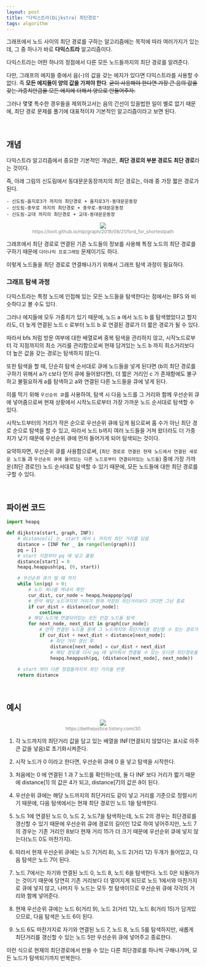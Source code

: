 ```yaml
---
layout: post
title: "다익스트라(Dijkstra) 최단경로"
tags: algorithm
---
```


그래프에서 노드 사이의 최단 경로를 구하는 알고리즘에는 목적에 따라 여러가지가 있는데, 그 중 하나가 바로 **다익스트라** 알고리즘이다.

다익스트라는 어떤 하나의 정점에서 다른 모든 노드들까지의 최단 경로를 알려준다.

다만, 그래프의 에지들 중에서 음(-)의 값을 갖는 에지가 있다면 다익스트라를 사용할 수 없다. 즉 **모든 에지들이 양의 값을 가져야 한다**. ~~굳이 사용해야 한다면 가장 큰 음의 값을 갖는 가중치만큼을 모든 에지에 더해서 양으로 만들어주자.~~

그러나 몇몇 특수한 경우들을 제외하고서는 음의 간선이 있을법한 일이 별로 없기 때문에, 최단 경로 문제를 풀기에 대표적이자 기본적인 알고리즘이라고 보면 된다.

<br>

## 개념

다익스트라 알고리즘에서 중요한 기본적인 개념은, **최단 경로의 부분 경로도 최단 경로**라는 것이다.

즉, 아래 그림의 신도림에서 동대문운동장까지의 최단 경로는, 아래 중 가장 짧은 경로가 된다.

    - 신도림-을지로3가 까지의 최단경로 + 을지로3가-동대문운동장
    - 신도림-충무로 까지의 최단경로 + 충무로-동대문운동장
    - 신도림-교대 까지의 최단경로 + 교대-동대문운동장

<figure style="display:block; text-align:center;">
  <img src="https://lovit.github.io/assets/figures/shortestpath_subway_line2.png">
  <figcaption style="text-align:center; font-size:12px; color:#808080">
    https://lovit.github.io/nlp/graph/2018/08/21/ford_for_shortestpath
  </figcaption>
</figure>

그래프에서 최단 경로로 연결된 기존 노드들의 정보를 사용해 특정 노드의 최단 경로를 구하기 때문에 ```다이나믹 프로그래밍``` 문제이기도 하다.

이렇게 노드들을 최단 경로로 연결해나가기 위해서 그래프 탐색 과정이 필요하다.

### 그래프 탐색 과정

다익스트라는 특정 노드에 인접해 있는 모든 노드들을 탐색한다는 점에서는 BFS 와 비슷하다고 볼 수도 있다.

그러나 에지들에 모두 가중치가 있기 때문에, 노드 a 에서 노드 b 를 탐색했었다고 할지라도, 더 늦게 연결된 노드 c 로부터 노드 b 로 연결된 경로가 더 짧은 경로가 될 수 있다.

따라서 bfs 처럼 방문 여부에 대한 배열로써 중복 탐색을 관리하지 않고, 시작노드로부터 각 지점까지의 최소 거리를 관리함으로써 현재 담겨있는 노드 b 까지 최소거리보다 더 높은 값을 갖는 경로는 탐색하지 않는다.

또한 탐색을 할 때, 단순히 탐색 순서대로 큐에 노드들을 넣게 된다면 (b의 최단 경로를 구하기 위해서 a가 c보다 먼저 큐에 들어왔다면), 더 짧은 거리인 c 가 존재함에도 불구하고 불필요하게 a를 탐색하고 a와 연결된 다른 노드들을 큐에 넣게 된다.

이를 막기 위해 ```우선순위 큐```를 사용하여, 탐색 시 다음 노드를 그 거리와 함께 우선순위 큐에 넣어줌으로써 현재 상황에서 시작노드로부터 가장 가까운 노드 순서대로 탐색할 수 있다.

시작노드부터의 거리가 작은 순으로 우선순위 큐에 담게 됨으로써 홉 수가 아닌 최단 경로 순으로 탐색을 할 수 있고, 따라서 노드 b까지 여러 노드들을 거쳐 왔더라도 더 가중치가 낮기 때문에 우선순위 큐에 먼저 들어가게 되어 탐색되는 것이다.

요약하자면, 우선순위 큐를 사용함으로써, (```최단 경로로 연결된 현재 노드에서 연결된 새로운 노드들``` 과 ```우선순위 큐에 들어있는 다른 노드로부터 연결되어있는 노드들```) 중에 가장 가까운(최단 경로인) 노드 순서대로 탐색할 수 있기 때문에, 모든 노드들에 대한 최단 경로를 구할 수 있다.

<br>

## 파이썬 코드

```python
import heapq

def dijkstra(start, graph, INF):
    # distance[i] 는, start 에서 i 까지의 최단 거리를 담음
    distance = [INF for _ in range(len(graph))]
    pq = []
    # start 지점부터 pq 에 넣고 출발
    distance[start] = 0
    heapq.heappush(pq, (0, start))

    # 우선순위 큐가 빌 때 까지
    while len(pq) > 0:
        # 노드 하나를 꺼내서 확인
        cur_dist, cur_node = heapq.heappop(pq)
        # 만약 해당 노드까지의 거리가 현재 저장된 최단거리보다 크다면 그냥 종료
        if cur_dist > distance[cur_node]:
            continue
        # 해당 노드에 연결되어있는 모든 인접 노드들 탐색
        for next_node, next_dist in graph[cur_node]:
            # 만약 연결된 노드들 중에 그 노드까지의 최단거리를 갱신할 수 있는 경로가 발견되면
            if cur_dist + next_dist < distance[next_node]:
                # 최단 거리 갱신 후
                distance[next_node] = cur_dist + next_dist
                # 해당 경로를 다시 pq 에 넣어줘서 연결될 수 있는 또다른 최단경로들 탐색
                heapq.heappush(pq, (distance[next_node], next_node))
    
    # start 부터 다른 정점들까지의 최단 거리들 반환
    return distance
```

<br>

## 예시

<figure style="display:block; text-align:center;">
  <img src="https://www.geeksforgeeks.org/wp-content/uploads/Fig-11.jpg">
  <figcaption style="text-align:center; font-size:12px; color:#808080">
    https://bethejustice.tistory.com/30
  </figcaption>
</figure>

1. 각 노드까지의 최단거리 값을 담고 있는 배열을 INF(연결되지 않았다는 표시로 아주 큰 값을 넣음)로 초기화시켜준다.

2. 시작 노드가 0 이라고 한다면, 우선순위 큐에 0 을 넣고 탐색을 시작한다.

3. 처음에는 0 에 연결된 1 과 7 노드를 확인하는데, 둘 다 INF 보다 거리가 짧기 때문에 distance[1] 의 값은 4가 되고, distance[7]의 값은 8이 된다.

4. 우선순위 큐에는 해당 노드까지의 최단거리도 같이 넣고 거리를 기준으로 정렬시키기 때문에, 다음 탐색에서는 현재 최단 경로인 노드 1을 탐색한다.

5. 노드 1에 연결된 노드 0, 노드 2, 노드7을 탐색하는데, 노드 2의 경우는 최단경로를 갱신할 수 있기 때문에 우선순위 큐에 경로의 길이인 12로 하여 넣어주지만, 노드 7의 경우는 기존 거리인 8보다 현재 거리 15가 더 크기 때문에 우선순위 큐에 넣지 않는다(노드 0도 마찬가지).

6. 따라서 현재 우선순위 큐에는 노드 7(거리 8), 노드 2(거리 12) 두개가 들어있고, 다음 탐색은 노드 7이 된다.

7. 노드 7에서는 자기와 연결된 노드 0, 노드 8, 노드 6을 탐색한다. 노드 0은 되돌아가는 것이기 때문에 당연히 기존 거리보다 더 멀어지게 되므로 노드 1에서와 마찬가지로 큐에 넣지 않고, 나머지 두 노드는 모두 첫 탐색이므로 우선순위 큐에 각각의 거리와 함께 넣어준다.

8. 현재 우선순위 큐에는 노드 6(거리 9), 노드 2(거리 12), 노드 8(거리 15)가 담겨있으므로, 다음 탐색은 노드 6이 된다.

9. 노드 6도 마찬가지로 자기와 연결된 노드 7, 노드 8, 노드 5를 탐색하지만, 새롭게 최단거리를 갱신할 수 있는 노드 5만 우선순위 큐에 넣어주고 종료한다.

이런 식으로 현재의 최단경로에서 만들 수 있는 다른 최단경로를 하나씩 구해나가며, 모든 노드가 탐색되기까지 반복한다.